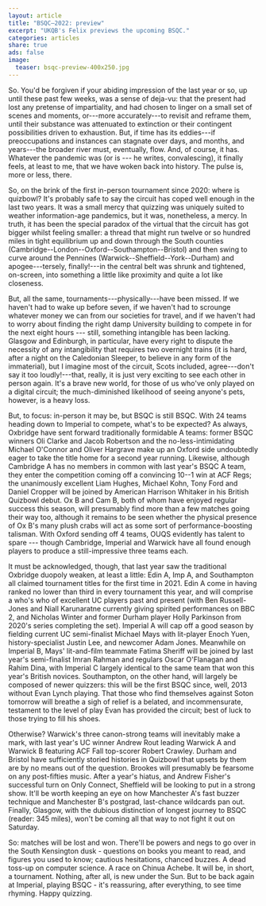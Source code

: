 ```yaml
---
layout: article
title: "BSQC–2022: preview"
excerpt: "UKQB's Felix previews the upcoming BSQC."
categories: articles
share: true
ads: false
image:
  teaser: bsqc-preview-400x250.jpg
---
```


So. 
You'd be forgiven if your abiding impression of the last year or so, up until these past few weeks, was a sense of deja-vu: that the present had lost any pretense of impartiality, and had chosen to linger on a small set of scenes and moments, or---more accurately---to revisit and reframe them, until their substance was attenuated to extinction or their contingent possibilities driven to exhaustion. But, if time has its eddies---if preoccupations and instances can stagnate over days, and months, and years---the broader river must, eventually, flow. And, of course, it has. Whatever the pandemic was (or is --- he writes, convalescing), it finally feels, at least to me, that we have woken back into history. The pulse is, more or less, there.

So, on the brink of the first in-person tournament since 2020: where is quizbowl? It's probably safe to say the circuit has coped well enough in the last two years. It was a small mercy that quizzing was uniquely suited to weather information-age pandemics, but it was, nonetheless, a mercy. In truth, it has been the special paradox of the virtual that the circuit has got bigger whilst feeling smaller: a thread that might run twelve or so hundred miles in tight equilibrium up and down through the South counties (Cambridge--London--Oxford--Southampton--Bristol) and then swing to curve around the Pennines (Warwick--Sheffield--York--Durham) and apogee---tersely, finally!---in the central belt was shrunk and tightened, on-screen, into something a little like proximity and quite a lot like closeness. 

But, all the same, tournaments---physically---have been missed. If we haven't had to wake up before seven, if we haven't had to scrounge whatever money we can from our societies for travel, and if we haven't had to worry about finding the right damp University building to compete in for the next eight hours --- still, something intangible has been lacking. Glasgow and Edinburgh, in particular, have every right to dispute the necessity of any intangibility that requires two overnight trains (it is hard, after a night on the Caledonian Sleeper, to believe in any form of the immaterial), but I imagine most of the circuit, Scots included, agree---don't say it too loudly!---that, really, it is just very exciting to see each other in person again. It's a brave new world, for those of us who've only played on a digital circuit; the much-diminished likelihood of seeing anyone's pets, however, is a heavy loss. 

But, to focus: in-person it may be, but BSQC is still BSQC. With 24 teams heading down to Imperial to compete, what's to be expected? As always, Oxbridge have sent forward traditionally formidable A teams: former BSQC winners Oli Clarke and Jacob Robertson and the no-less-intimidating Michael O'Connor and Oliver Hargrave make up an Oxford side undoubtedly eager to take the title home for a second year running.  Likewise, although Cambridge A has no members in common with last year's BSQC A team, they enter the competition coming off a convincing 10--1 win at ACF Regs; the unanimously excellent Liam Hughes, Michael Kohn, Tony Ford and Daniel Cropper will be joined by American Harrison Whitaker in his British Quizbowl debut. Ox B and Cam B, both of whom have enjoyed regular success this season, will presumably find more than a few matches going their way too, although it remains to be seen whether the physical presence of Ox B's many plush crabs will act as some sort of performance-boosting talisman.  With Oxford sending off 4 teams, OUQS evidently has talent to spare --- though Cambridge, Imperial and Warwick have all found enough players to produce a still-impressive three teams each. 

It must be acknowledged, though, that last year saw the traditional Oxbridge duopoly weaken, at least a little: Edin A, Imp A, and Southampton all claimed tournament titles for the first time in 2021. Edin A come in having ranked no lower than third in every tournament this year, and will comprise a who's who of excellent UC players past and present (with Ben Russell-Jones and Niall Karunaratne currently giving spirited performances on BBC 2, and Nicholas Winter and former Durham player Holly Parkinson from 2020's series completing the set). Imperial A will cap off a good season by fielding current UC semi-finalist Michael Mays with lit-player Enoch Yuen, history-specialist Justin Lee, and newcomer Adam Jones. Meanwhile on Imperial B, Mays' lit-and-film teammate Fatima Sheriff will be joined by last year's semi-finalist Imran Rahman and regulars Oscar O'Flanagan and Rahim Dina, with Imperial C largely identical to the same team that won this year's British novices. Southampton, on the other hand, will largely be composed of newer quizzers: this will be the first BSQC since, well, 2013 without Evan Lynch playing. That those who find themselves against Soton tomorrow will breathe a sigh of relief is a belated, and incommensurate, testament to the level of play Evan has provided the circuit; best of luck to those trying to fill his shoes. 

Otherwise? Warwick's three canon-strong teams will inevitably make a mark, with last year's UC winner Andrew Rout leading Warwick A and Warwick B featuring ACF Fall top-scorer Robert Crawley. Durham and Bristol have sufficiently storied histories in Quizbowl that upsets by them are by no means out of the question. Brookes will presumably be fearsome on any post-fifties music. After a year's hiatus, and Andrew Fisher's successful turn on Only Connect, Sheffield will be looking to put in a strong show. It'll be worth keeping an eye on how Manchester A's fast buzzer technique and Manchester B's postgrad, last-chance wildcards pan out. Finally, Glasgow, with the dubious distinction of longest journey to BSQC (reader: 345 miles), won't be coming all that way to not fight it out on Saturday. 

So: matches will be lost and won. There'll be powers and negs to go over in the South Kensington dusk - questions on books you meant to read, and figures you used to know; cautious hesitations, chanced buzzes. A dead toss-up on computer science. A race on Chinua Achebe. It will be, in short, a tournament. Nothing, after all, is new under the Sun. But to be back again at Imperial, playing BSQC - it's reassuring, after everything, to see time rhyming. Happy quizzing.